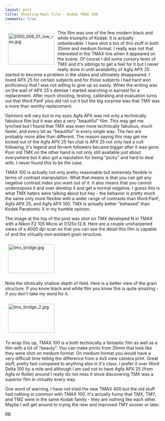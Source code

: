 ```yaml
---
layout: post
title: Shooting Real Film - Kodak TMAX 100
comments: true
---
```

<a rel="lightbox" href="/wp-content/uploads/2009/09/2000_006_01_low_res.jpg"><img title="2000_006_01_low_res.jpg" src="/wp-content/uploads/2009/09/.thumbs/.2000_006_01_low_res.jpg" border="0" alt="2000_006_01_low_res.jpg" hspace="10" vspace="10" width="150" height="102" align="left" /></a>This film was one of the few modern black and white triumphs of Kodak. It is actually unbelievable. I have shot a ton of this stuff in both 35mm and medium format. I really was not that interested in the TMAX line when it appeared on the scene. Of course I did some cursory tests of TMX and it's siblings to get a feel for it but I never really dove in until availability of Agfa APX 25 started to become a problem in the states and ultimately disappeared. I loved APX 25 for certain subjects and for those subjects I had hard won proficiency that I was not willing to give up so easily. When the writing was on the wall of APX 25's demise I started searching in earnest for a replacement. After much shooting, testing, calibrating and evaluation turns out that Ilford PanF plus did not cut it but the big surprise was that TMX was a more than worthy replacement.

Opinions will vary but in my eyes Agfa APX was not only a technically fabulous film but it was also a very "beautiful" film. This may get me lynched but I found that TMX was even more technically fabulous, much faster, and every bit as "beautiful" in every single way. The two are probably more alike than different. The reason saying this may get me kicked out of the Agfa APX 25 fan club is APX 25 not only had a cult following, it's legend and fervent followers became bigger after it was gone. Poor old TMX on the other hand is not only still available just about everywhere but it also got a reputation for being "picky" and hard to deal with. I never found this to be the case.

TMAX 100 is actually not only pretty reasonable but extremely flexible in terms of contrast manipulation. What that means is that you can get any negative contrast index you want out of it. It also means that you cannot underexpose it and over develop it and get a normal negative. I guess this is what TMX haters were talking about but hey - the behavior is pretty much the same only more flexible with a wider range of contrasts than Ilford PanF, Agfa APX 25, and Agfa APX 100. TMX is actually better "behaved" than Kodak Panatomic X in my humble opinion.

The image at the top of the post was shot on TMX developed N in TMAX with a Nikon F2 105 Micro at 1/125s f2.8. Here are a couple unsharpened views of a 4000 dpi scan so that you can see the detail this film is capable of and the virtually non-existant grain structure.

<a href="/wp-content/uploads/2009/09/tmx_bridge.jpg"><img title="tmx_bridge.jpg" src="/wp-content/uploads/2009/09/.thumbs/.tmx_bridge.jpg" border="0" alt="tmx_bridge.jpg" hspace="10" vspace="10" width="150" height="94" /></a>

Note the idiotically shallow depth of field. Here is a better view of the grain structure. If you know black and white film you know this is quite amazing - if you don't take my word for it.

<a href="/wp-content/uploads/2009/09/tmx_bridge_2.jpg"><img title="tmx_bridge_2.jpg" src="/wp-content/uploads/2009/09/.thumbs/.tmx_bridge_2.jpg" border="0" alt="tmx_bridge_2.jpg" hspace="10" vspace="10" width="150" height="94" /></a>

To wrap this up, TMAX 100 is a both technically a fantastic film as well as a film with a lot of "beauty". You can make prints from 35mm that look like they were shot on medium format. On medium format you would have a very difficult time telling the difference from a 4x5 view camera print. Great stuff, pretty fast compared to anything else in it's class. I prefer it over Ilford Delta 100 by a mile and although I am sad not to have Agfa APX 25 (from Agfa or Rollei) around I really do not miss it since discovering TMX was a superior film in virtually every way.

One word of warning, I have not tried the new TMAX 400 but the old stuff had nothing in common with TMAX 100. It's actually funny that TMX, TMY, and TMZ were in the same Kodak family - they are nothing like each other. Maybe I will get around to trying the new and improved TMY sooner or later.

RB